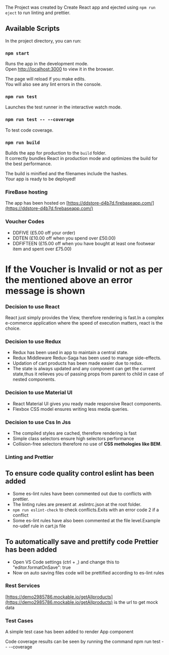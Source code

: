 The Project was created by Create React app and ejected using `npm run eject` to run linting and prettier.

## Available Scripts

In the project directory, you can run:

### `npm start`

Runs the app in the development mode.<br>
Open [http://localhost:3000](http://localhost:3000) to view it in the browser.

The page will reload if you make edits.<br>
You will also see any lint errors in the console.

### `npm run test`

Launches the test runner in the interactive watch mode.<br>

### `npm run test -- --coverage`

To test code coverage.

### `npm run build`

Builds the app for production to the `build` folder.<br>
It correctly bundles React in production mode and optimizes the build for the best performance.

The build is minified and the filenames include the hashes.<br>
Your app is ready to be deployed!

### FireBase hosting

The app has been hosted on [https://ddstore-d4b7d.firebaseapp.com/](https://ddstore-d4b7d.firebaseapp.com/)

### Voucher Codes

- DDFIVE (£5.00 off your order)
- DDTEN (£10.00 off when you spend over £50.00)
- DDFIFTEEN (£15.00 off when you have bought at least one footwear item and spent
  over £75.00)

# If the Voucher is Invalid or not as per the mentioned above an error message is shown

### Decision to use React

React just simply provides the View, therefore rendering is fast.In a complex e-commerce application where the speed of execution matters, react is the choice.

### Decision to use Redux

- Redux has been used in app to maintain a central state.
- Redux Middleware Redux-Saga has been used to manage side-effects.
- Updation of cart products has been made easier due to redux.
- The state is always updated and any component can get the current state,thus it relieves you of passing props from parent to child in case of nested components.

### Decision to use Material UI

- React Material UI gives you ready made responsive React components.
- Flexbox CSS model ensures writing less media queries.

### Decision to use Css In Jss

- The compiled styles are cached, therefore rendering is fast
- Simple class selectors ensure high selectors performance
- Collision-free selectors therefore no use of **CSS methologies like BEM**.

### Linting and Prettier

## To ensure code quality control eslint has been added

- Some es-lint rules have been commented out due to conflicts with prettier.
- The linting rules are present at .eslintrc.json at the root folder.
- `npm run eslint-check` to check conflicts.Exits with an error code 2 if a conflict
- Some es-lint rules have also been commented at the file level.Example no-udef rule in cart.js file

## To automatically save and prettify code Prettier has been added

- Open VS Code settings (ctrl + ,) and change this to "editor.formatOnSave": true
- Now on auto saving files code will be prettified according to es-lint rules

### Rest Services

[https://demo2985786.mockable.io/getAllproducts](https://demo2985786.mockable.io/getAllproducts) is the url to get mock data

### Test Cases

A simple test case has been added to render App component

Code coverage results can be seen by running the command npm run test -- --coverage
